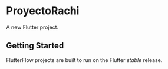 # ProyectoRachi

A new Flutter project.

## Getting Started

FlutterFlow projects are built to run on the Flutter _stable_ release.
